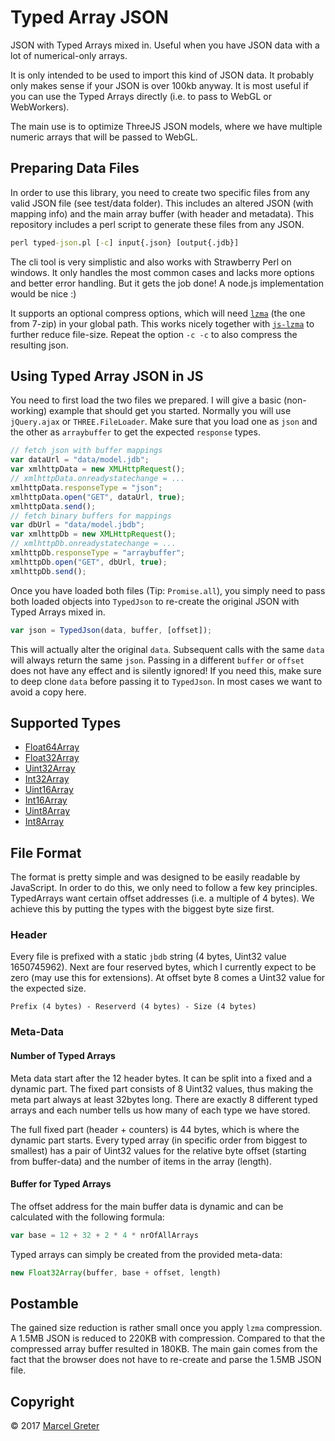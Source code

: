 # Typed Array JSON

JSON with Typed Arrays mixed in. Useful when you have
JSON data with a lot of numerical-only arrays.

It is only intended to be used to import this kind of
JSON data. It probably only makes sense if your JSON is
over 100kb anyway. It is most useful if you can use the
Typed Arrays directly (i.e. to pass to WebGL or WebWorkers).

The main use is to optimize ThreeJS JSON models, where we
have multiple numeric arrays that will be passed to WebGL.

## Preparing Data Files

In order to use this library, you need to create two specific
files from any valid JSON file (see test/data folder). This
includes an altered JSON (with mapping info) and the main
array buffer (with header and metadata). This repository
includes a perl script to generate these files from any JSON.

```cmd
perl typed-json.pl [-c] input{.json} [output{.jdb}]
```

The cli tool is very simplistic and also works with Strawberry
Perl on windows. It only handles the most common cases and
lacks more options and better error handling. But it gets the
job done! A node.js implementation would be nice :)

It supports an optional compress options, which will need [`lzma`][2]
(the one from 7-zip) in your global path. This works nicely together
with [`js-lzma`][3] to further reduce file-size. Repeat the option 
`-c -c` to also compress the resulting json.

## Using Typed Array JSON in JS

You need to first load the two files we prepared. I will give
a basic (non-working) example that should get you started.
Normally you will use `jQuery.ajax` or `THREE.FileLoader`. Make
sure that you load one as `json` and the other as
`arraybuffer` to get the expected `response` types.

```js
// fetch json with buffer mappings
var dataUrl = "data/model.jdb";
var xmlhttpData = new XMLHttpRequest();
// xmlhttpData.onreadystatechange = ...
xmlhttpData.responseType = "json";
xmlhttpData.open("GET", dataUrl, true);
xmlhttpData.send();
// fetch binary buffers for mappings
var dbUrl = "data/model.jbdb";
var xmlhttpDb = new XMLHttpRequest();
// xmlhttpDb.onreadystatechange = ...
xmlhttpDb.responseType = "arraybuffer";
xmlhttpDb.open("GET", dbUrl, true);
xmlhttpDb.send();
```

Once you have loaded both files (Tip: `Promise.all`), you simply
need to pass both loaded objects into `TypedJson` to re-create
the original JSON with Typed Arrays mixed in.

```js
var json = TypedJson(data, buffer, [offset]);
```

This will actually alter the original `data`. Subsequent calls with the
same `data` will always return the same `json`. Passing in a different
`buffer` or `offset` does not have any effect and is silently ignored!
If you need this, make sure to deep clone `data` before passing it to
`TypedJson`. In most cases we want to avoid a copy here.

## Supported Types

- [Float64Array](https://developer.mozilla.org/en-US/docs/Web/JavaScript/Reference/Global_Objects/Float64Array)
- [Float32Array](https://developer.mozilla.org/en-US/docs/Web/JavaScript/Reference/Global_Objects/Float32Array)
- [Uint32Array](https://developer.mozilla.org/en-US/docs/Web/JavaScript/Reference/Global_Objects/Uint32Array)
- [Int32Array](https://developer.mozilla.org/en-US/docs/Web/JavaScript/Reference/Global_Objects/Int32Array)
- [Uint16Array](https://developer.mozilla.org/en-US/docs/Web/JavaScript/Reference/Global_Objects/Uint16Array)
- [Int16Array](https://developer.mozilla.org/en-US/docs/Web/JavaScript/Reference/Global_Objects/Int16Array)
- [Uint8Array](https://developer.mozilla.org/en-US/docs/Web/JavaScript/Reference/Global_Objects/Uint8Array)
- [Int8Array](https://developer.mozilla.org/en-US/docs/Web/JavaScript/Reference/Global_Objects/Int8Array)

## File Format

The format is pretty simple and was designed to be easily
readable by JavaScript. In order to do this, we only need
to follow a few key principles. TypedArrays want certain
offset addresses (i.e. a multiple of 4 bytes). We achieve
this by putting the types with the biggest byte size first.

### Header

Every file is prefixed with a static `jbdb` string (4 bytes,
Uint32 value 1650745962). Next are four reserved bytes, which
I currently expect to be zero (may use this for extensions).
At offset byte 8 comes a Uint32 value for the expected size.

`Prefix (4 bytes) - Reserverd (4 bytes) - Size (4 bytes)`

### Meta-Data

#### Number of Typed Arrays

Meta data start after the 12 header bytes. It can be split into
a fixed and a dynamic part. The fixed part consists of 8 Uint32
values, thus making the meta part always at least 32bytes long.
There are exactly 8 different typed arrays and each number tells
us how many of each type we have stored.

The full fixed part (header + counters) is 44 bytes, which is
where the dynamic part starts. Every typed array (in specific
order from biggest to smallest) has a pair of Uint32 values
for the relative byte offset (starting from buffer-data) and
the number of items in the array (length).

#### Buffer for Typed Arrays

The offset address for the main buffer data is dynamic and can be
calculated with the following formula:

```js
var base = 12 + 32 + 2 * 4 * nrOfAllArrays
```

Typed arrays can simply be created from the provided meta-data:

```js
new Float32Array(buffer, base + offset, length)
```

## Postamble

The gained size reduction is rather small once you apply `lzma`
compression. A 1.5MB JSON is reduced to 220KB with compression.
Compared to that the compressed array buffer resulted in 180KB.
The main gain comes from the fact that the browser does not have
to re-create and parse the 1.5MB JSON file.

## Copyright

© 2017 [Marcel Greter][1]

[1]: https://github.com/mgreter
[2]: http://www.7-zip.org/sdk.html
[3]: https://github.com/jcmellado/js-lzma